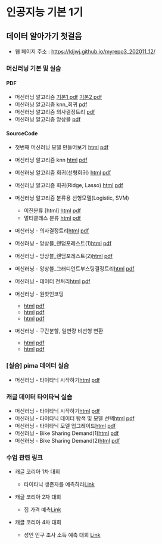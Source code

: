 # 인공지능 기본 1기
 
##  데이터 알아가기 첫걸음
 * 웹 페이지 주소 : https://ldjwj.github.io/myrepo3_202011_12/

### 머신러닝 기본 및 실습
#### PDF
 * 머신러닝 알고리즘 [기본1 pdf](https://ldjwj.github.io/myrepo3_202011_12/part03_ml/part03_ch01_01_ml/ch01_01_ML입문_v11_201201.pdf) [기본2 pdf](https://ldjwj.github.io/myrepo3_202011_12/part03_ml/part03_ch01_01_ml/ch01_ML기본_v10_201201.pdf)
 * 머신러닝 알고리즘 knn_회귀 [pdf](https://ldjwj.github.io/myrepo3_202011_12/part03_ml/part03_ch02_01_knn_linear_ppt/ch02_knn_회귀_v113_2012.pdf)
 * 머신러닝 알고리즘 의사결정트리 [pdf](https://ldjwj.github.io/myrepo3_202011_12/part03_ml/part03_ch02_02_decisiontree/ch02_03_01_decisiontree_v10_2010.pdf)
 * 머신러닝 알고리즘 앙상블 [pdf](https://ldjwj.github.io/myrepo3_202011_12/part03_ml/part03_ch02_03_ensemble/ch02_Ensemble_202012_v10.pdf)
 
#### SourceCode
 * 첫번째 머신러닝 모델 만들어보기  [html](https://ldjwj.github.io/myrepo3_202011_12/part03_ml/ch01_01_ML_start_v10.html) [pdf](https://ldjwj.github.io/myrepo3_202011_12/part03_ml/ch01_01_ML_start_v10.pdf)
 * 머신러닝 알고리즘 knn [html](https://ldjwj.github.io/myrepo3_202011_12/part03_ml/ch02_01_01_knn_code.html) [pdf](https://ldjwj.github.io/myrepo3_202011_12/part03_ml/ch02_01_01_knn_code.pdf)
 * 머신러닝 알고리즘 회귀(선형회귀) [html](https://ldjwj.github.io/myrepo3_202011_12/part03_ml/ch02_01_02_linear_code_v10.html) [pdf](https://ldjwj.github.io/myrepo3_202011_12/part03_ml/ch02_01_02_linear_code_v10.pdf)
 * 머신러닝 알고리즘 회귀(Ridge, Lasso) [html](https://ldjwj.github.io/myrepo3_202011_12/part03_ml/ch02_01_03_ridge_lasso.html) [pdf](https://ldjwj.github.io/myrepo3_202011_12/part03_ml/ch02_01_03_ridge_lasso.pdf)
 
 * 머신러닝 알고리즘 분류용 선형모델(Logistic, SVM) 
   * 이진분류 [html]  [html](https://ldjwj.github.io/myrepo3_202011_12/part03_ml/ch02_01_04_binary_classification.html)  [pdf](https://ldjwj.github.io/myrepo3_202011_12/part03_ml/ch02_01_04_binary_classification.pdf)
   * 멀티클래스 분류 [html](https://ldjwj.github.io/myrepo3_202011_12/part03_ml/ch02_01_05_multiclass_classification_v10.html)  [pdf](https://ldjwj.github.io/myrepo3_202011_12/part03_ml/ch02_01_05_multiclass_classification_v10.pdf)
 * 머신러닝 - 의사결정트리[html](https://ldjwj.github.io/myrepo3_202011_12/part03_ml/ch02_03_01_decisiontree_local_ref.html)  [pdf](https://ldjwj.github.io/myrepo3_202011_12/part03_ml/ch02_03_01_decisiontree_local_ref.pdf)

 * 머신러닝 - 앙상블_랜덤포레스트(1)[html](https://ldjwj.github.io/myrepo3_202011_12/part03_ml/ch02_03_03_Randomforest(1).html)  [pdf](https://ldjwj.github.io/myrepo3_202011_12/part03_ml/ch02_03_03_Randomforest(1).pdf)
 * 머신러닝 - 앙상블_랜덤포레스트(2)[html](https://ldjwj.github.io/myrepo3_202011_12/part03_ml/ch02_03_04_Randomforest(2).html)  [pdf](https://ldjwj.github.io/myrepo3_202011_12/part03_ml/ch02_03_04_Randomforest(2).pdf)
 * 머신러닝 - 앙상블_그래디언트부스팅결정트리[html](https://ldjwj.github.io/myrepo3_202011_12/part03_ml/ch02_03_05_gradient_boosting_class_v11.html)  [pdf](https://ldjwj.github.io/myrepo3_202011_12/part03_ml/ch02_03_05_gradient_boosting_class_v11.pdf)
  * 머신러닝 - 데이터 전처리[html](https://ldjwj.github.io/myrepo3_202011_12/part03_ml/ch03_01_01_데이터전처리.html)  [pdf](https://ldjwj.github.io/myrepo3_202011_12/part03_ml/ch03_01_01_데이터전처리.pdf)
  * 머신러닝 - 원핫인코딩
    * [html](https://ldjwj.github.io/myrepo3_202011_12/part03_ml/ch04_01_01_FE_OneHotEncoding_01.html)  [pdf](https://ldjwj.github.io/myrepo3_202011_12/part03_ml/ch04_01_01_FE_OneHotEncoding_01.pdf)
    * [html](https://ldjwj.github.io/myrepo3_202011_12/part03_ml/ch04_01_02_FE_OneHotEncoding_02.html)  [pdf](https://ldjwj.github.io/myrepo3_202011_12/part03_ml/ch04_01_02_FE_OneHotEncoding_02.pdf)
    * [html](https://ldjwj.github.io/myrepo3_202011_12/part03_ml/ch04_01_02_FE_OneHotEncoding_03.html)  [pdf](https://ldjwj.github.io/myrepo3_202011_12/part03_ml/ch04_01_02_FE_OneHotEncoding_03.pdf)

  * 머신러닝 - 구간분할, 일변량 비선형 변환
    * [html](https://ldjwj.github.io/myrepo3_202011_12/part03_ml/ch04_05_01_FE_binned_202010.html)  [pdf](https://ldjwj.github.io/myrepo3_202011_12/part03_ml/ch04_05_01_FE_binned_202010.pdf)
    * [html](https://ldjwj.github.io/myrepo3_202011_12/part03_ml/ch04_06_01_FE_log_202010.html)  [pdf](https://ldjwj.github.io/myrepo3_202011_12/part03_ml/ch04_06_01_FE_log_202010.pdf)

    
### [실습] pima 데이터 실습
 * 머신러닝 - 타이타닉 시작하기[html](https://ldjwj.github.io/myrepo3_202011_12/part03_ml/ch02_03_02_decisionTree_diabetes_colab.html) [pdf](https://ldjwj.github.io/myrepo3_202011_12/part03_ml/ch02_03_02_decisionTree_diabetes_colab.pdf)

### 캐글 데이터 타이타닉 실습
 * 머신러닝 - 타이타닉 시작하기[html](https://ldjwj.github.io/myrepo3_202011_12/part03_ml/ch02_03_02A_titanic_firstsub.html)  [pdf](https://ldjwj.github.io/myrepo3_202011_12/part03_ml/ch02_03_02A_titanic_firstsub.pdf)
 * 머신러닝 - 타이타닉 데이터 탐색 및 모델 선택[html](https://ldjwj.github.io/myrepo3_202011_12/part03_ml/ch02_03_02B_titanic.html)  [pdf](https://ldjwj.github.io/myrepo3_202011_12/part03_ml/ch02_03_02B_titanic.pdf)
 * 머신러닝 - 타이타닉 모델 업그레이드[html](https://ldjwj.github.io/myrepo3_202011_12/part03_ml/ch02_03_02C_titanic.html)  [pdf](https://ldjwj.github.io/myrepo3_202011_12/part03_ml/ch02_03_02C_titanic.pdf)
 * 머신러닝 - Bike Sharing Demand(1)[html](https://ldjwj.github.io/myrepo3_202011_12/part03_ml/ch02_04_04_Bike_B_01_v10.html)  [pdf](https://ldjwj.github.io/myrepo3_202011_12/part03_ml/ch02_04_04_Bike_B_01_v10.pdf)
 * 머신러닝 - Bike Sharing Demand(2)[html](https://ldjwj.github.io/myrepo3_202011_12/part03_ml/ch02_04_04_Bike_B_02_v10.html)  [pdf](https://ldjwj.github.io/myrepo3_202011_12/part03_ml/ch02_04_04_Bike_B_02_v10.pdf)
 
 ### 수업 관련 링크
 * 캐글 코리아 1차 대회 
    * 타이타닉 생존자를 예측하라[Link](https://www.kaggle.com/c/2019-1st-ml-month-with-kakr)
 
 * 캐글 코리아 2차 대회 
    * 집 가격 예측[Link](https://www.kaggle.com/c/2019-2nd-ml-month-with-kakr)
  
 * 캐글 코리아 4차 대회 
    * 성인 인구 조사 소득 예측 대회 [Link](https://www.kaggle.com/t/604c205697e042de83c58025a90e632a)
